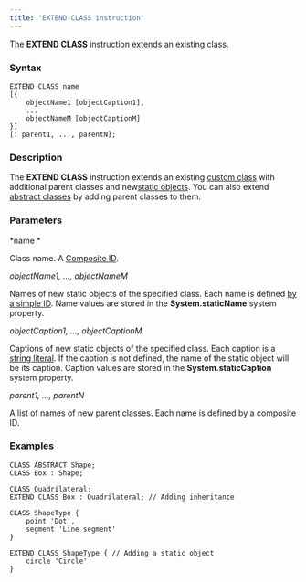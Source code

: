 ```yaml
---
title: 'EXTEND CLASS instruction'
---
```


The **EXTEND CLASS** instruction [extends](Class_extension.md) an existing class.

### Syntax

    EXTEND CLASS name 
    [{
        objectName1 [objectCaption1],
        ...
        objectNameM [objectCaptionM]
    }] 
    [: parent1, ..., parentN];

### Description

The **EXTEND CLASS** instruction extends an existing [custom class](User_classes.md) with additional parent classes and new[static objects](Static_objects.md). You can also extend [abstract classes](User_classes.md#abstract) by adding parent classes to them.

### Parameters

*name *

Class name. A [Composite ID](IDs.md#cid-broken). 

*objectName1, ..., objectNameM*

Names of new static objects of the specified class. Each name is defined [by a simple ID](IDs.md#id-broken). Name values are stored in the **System.staticName** system property.

*objectCaption1, ..., objectCaptionM*

Captions of new static objects of the specified class. Each caption is a [string literal](IDs.md#strliteral-broken). If the caption is not defined, the name of the static object will be its caption. Caption values are stored in the **System.staticCaption** system property.

*parent1, ..., parentN*

A list of names of new parent classes. Each name is defined by a composite ID. 

### Examples


```lsf
CLASS ABSTRACT Shape;
CLASS Box : Shape;

CLASS Quadrilateral;
EXTEND CLASS Box : Quadrilateral; // Adding inheritance

CLASS ShapeType {
	point 'Dot',
	segment 'Line segment'
}

EXTEND CLASS ShapeType { // Adding a static object
	circle 'Circle'
}
```

  
